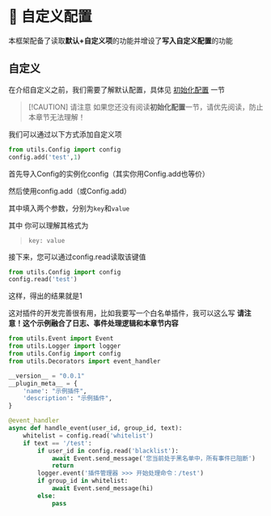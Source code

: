 # 📄 自定义配置

本框架配备了读取**默认+自定义项**的功能并增设了**写入自定义配置**的功能

## 自定义
在介绍自定义之前，我们需要了解默认配置，具体见 [初始化配置](/guide/default_set#配置文件详解) 一节

> [!CAUTION] 请注意
> 如果您还没有阅读**初始化配置**一节，请优先阅读，防止本章节无法理解！

我们可以通过以下方式添加自定义项

``` py
from utils.Config import config
config.add('test',1)
```

首先导入Config的实例化config（其实你用Config.add也等价）

然后使用config.add（或Config.add）

其中填入两个参数，分别为`key`和`value`

其中 你可以理解其格式为
> `key: value`

接下来，您可以通过config.read读取该键值
``` py
from utils.Config import config
config.read('test')
```
这样，得出的结果就是1

这对插件的开发完善很有用，比如我要写一个白名单插件，我可以这么写
**请注意！这个示例融合了日志、事件处理逻辑和本章节内容**

``` py Weather.py
from utils.Event import Event
from utils.Logger import logger
from utils.Config import config
from utils.Decorators import event_handler

__version__ = "0.0.1"
__plugin_meta__ = {
    'name': "示例插件",
    'description': "示例插件",
}

@event_handler
async def handle_event(user_id, group_id, text):
    whitelist = config.read('whitelist')
    if text == '/test':
        if user_id in config.read('blacklist'):
            await Event.send_message('您当前处于黑名单中，所有事件已阻断')
            return
        logger.event('插件管理器 >>> 开始处理命令：/test')
        if group_id in whitelist:
            await Event.send_message(hi)
        else:
            pass
```